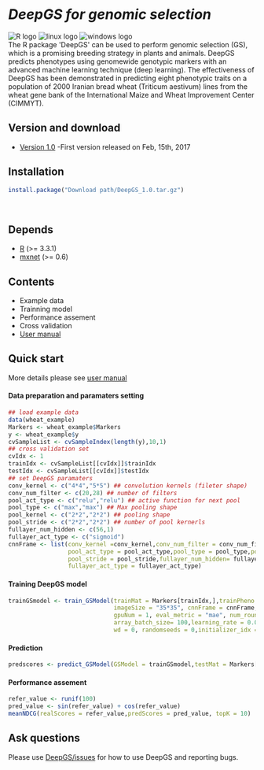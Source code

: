 # ___DeepGS for genomic selection___ <br>
![](https://halobi.com/wp-content/uploads/2016/08/r_logo.png "R logo")
![](https://encrypted-tbn2.gstatic.com/images?q=tbn:ANd9GcSvCvZWbl922EJkjahQ5gmTpcvsYr3ujQBpMdyX-YG99vGWfTAmfw "linux logo")
![](https://encrypted-tbn3.gstatic.com/images?q=tbn:ANd9GcS3RzhXKSfXpWhWhvClckwi1Llj1j3HvjKpjvU8CQv4cje23TwS "windows logo")
<br>
The R package 'DeepGS' can be used to perform genomic selection (GS), which is a promising
breeding strategy in plants and animals. DeepGS predicts phenotypes using genomewide
genotypic markers with an advanced machine learning technique (deep learning). The effectiveness
of DeepGS has been demonstrated in predicting eight phenotypic traits on a population
of 2000 Iranian bread wheat (Triticum aestivum) lines from the wheat gene bank of the International
Maize and Wheat Improvement Center (CIMMYT).
<br>
## Version and download <br>
* [Version 1.0](https://github.com/cma2015/DeepGS/blob/master/DeepGS_1.0.tar.gz) -First version released on Feb, 15th, 2017<br>

## Installation <br>
```R
install.package("Download path/DeepGS_1.0.tar.gz")
```
<br>

## Depends
* [R](https://www.r-project.org/) (>= 3.3.1) <br>
* [mxnet](https://github.com/dmlc/mxnet) (>= 0.6)<br>

## Contents
* Example data <br>
* Trainning model  <br>
* Performance assement <br>
* Cross validation <br>
* [User manual](https://github.com/cma2015/DeepGS/blob/master/DeepGS.pdf)<br>

## Quick start
More details please see [user manual](https://github.com/cma2015/DeepGS/blob/master/DeepGS.pdf)<br>
#### Data preparation and paramaters setting 
```R
## load example data
data(wheat_example)
Markers <- wheat_example$Markers
y <- wheat_example$y
cvSampleList <- cvSampleIndex(length(y),10,1)
## cross validation set
cvIdx <- 1
trainIdx <- cvSampleList[[cvIdx]]$trainIdx
testIdx <- cvSampleList[[cvIdx]]$testIdx
## set DeepGS paramaters
conv_kernel <- c("4*4","5*5") ## convolution kernels (fileter shape)
conv_num_filter <- c(20,28) ## number of filters
pool_act_type <- c("relu","relu") ## active function for next pool
pool_type <- c("max","max") ## Max pooling shape
pool_kernel <- c("2*2","2*2") ## pooling shape
pool_stride <- c("2*2","2*2") ## number of pool kernerls
fullayer_num_hidden <- c(56,1)
fullayer_act_type <- c("sigmoid")
cnnFrame <- list(conv_kernel =conv_kernel,conv_num_filter = conv_num_filter,
                 pool_act_type = pool_act_type,pool_type = pool_type,pool_kernel =pool_kernel,
                 pool_stride = pool_stride,fullayer_num_hidden= fullayer_num_hidden,
                 fullayer_act_type = fullayer_act_type)
```
#### Training DeepGS model
```R
trainGSmodel <- train_GSModel(trainMat = Markers[trainIdx,],trainPheno = y[trainIdx],
                              imageSize = "35*35", cnnFrame = cnnFrame,device_type = "cpu",
                              gpuNum = 1, eval_metric = "mae", num_round = 30,
                              array_batch_size= 100,learning_rate = 0.01, momentum = 0,
                              wd = 0, randomseeds = 0,initializer_idx = 0.01)
```
#### Prediction 
```R
predscores <- predict_GSModel(GSModel = trainGSmodel,testMat = Markers[testIdx,],imageSize = "35*35")
```
#### Performance assement
```R
refer_value <- runif(100)
pred_value <- sin(refer_value) + cos(refer_value)
meanNDCG(realScores = refer_value,predScores = pred_value, topK = 10)
```

## Ask questions
Please use [DeepGS/issues](https://github.com/cma2015/DeepGS/issues) for how to use DeepGS and reporting bugs.
